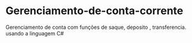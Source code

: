 # Gerenciamento-de-conta-corrente
Gerenciamento de conta com funções de saque, deposito , transferencia. usando a linguagem C# 
